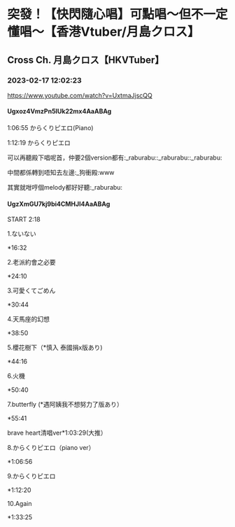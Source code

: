 # 突發！【快閃隨心唱】可點唱～但不一定懂唱～【香港Vtuber/月島クロス】

## Cross Ch. 月島クロス【HKVTuber】

### 2023-02-17 12:02:23

https://www.youtube.com/watch?v=UxtmaJjscQQ

#### Ugxoz4VmzPn5IUk22mx4AaABAg

1:06:55 からくりピエロ(Piano)

1:12:19 からくりピエロ

可以再聽殿下唱呢首，仲要2個version都有:_raburabu::_raburabu::_raburabu:

中間都係轉到唔知去左邊:_狗衝殿:www

其實就咁哼個melody都好好聽:_raburabu:



#### UgzXmGU7kj9bi4CMHJl4AaABAg

START 2:18



1.ないない

*16:32



2.老派約會之必要

*24:10



3.可愛くてごめん

*30:44



4.天馬座的幻想

*38:50



5.櫻花樹下（*慎入 泰國捐x版あり)

*44:16



6.火機

*50:40



7.butterfly (*遇阿姨我不想努力了版あり）

*55:41

brave heart清唱ver*1:03:29(大推）



8.からくりピエロ（piano ver）

*1:06:56



9.からくりピエロ

*1:12:20



10.Again

*1:33:25

